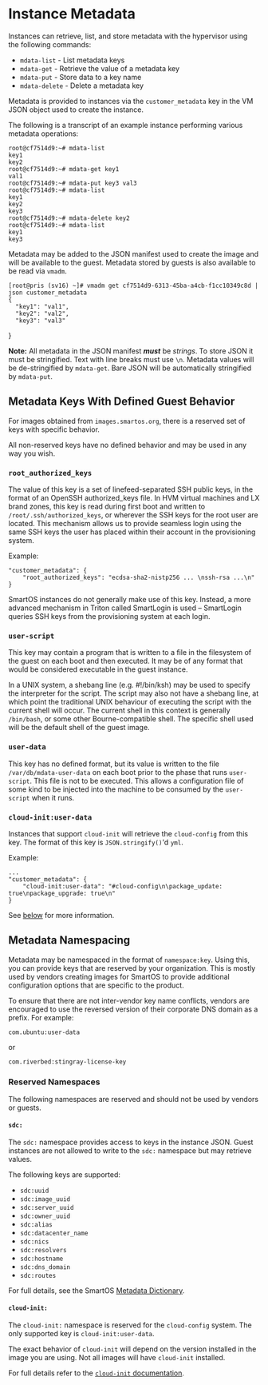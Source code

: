 # Instance Metadata

Instances can retrieve, list, and store metadata with the hypervisor using
the following commands:

* `mdata-list` - List metadata keys
* `mdata-get` - Retrieve the value of a metadata key
* `mdata-put` - Store data to a key name
* `mdata-delete` - Delete a metadata key

Metadata is provided to instances via the `customer_metadata` key in the VM
JSON object used to create the instance.

The following is a transcript of an example instance performing various
metadata operations:

    root@cf7514d9:~# mdata-list
    key1
    key2
    root@cf7514d9:~# mdata-get key1
    val1
    root@cf7514d9:~# mdata-put key3 val3
    root@cf7514d9:~# mdata-list
    key1
    key2
    key3
    root@cf7514d9:~# mdata-delete key2
    root@cf7514d9:~# mdata-list
    key1
    key3

Metadata may be added to the JSON manifest used to create the image and will
be available to the guest. Metadata stored by guests is also available to be
read via `vmadm`.

    [root@pris (sv16) ~]# vmadm get cf7514d9-6313-45ba-a4cb-f1cc10349c8d | json customer_metadata
    {
      "key1": "val1",
      "key2": "val2",
      "key3": "val3"
}

**Note:** All metadata in the JSON manifest ***must*** be *strings*. To store
JSON it must be stringified. Text with line breaks must use `\n`. Metadata
values will be de-stringified by `mdata-get`. Bare JSON will be automatically
stringified by `mdata-put`.

## Metadata Keys With Defined Guest Behavior

For images obtained from `images.smartos.org`, there is a reserved set of keys
with specific behavior.

All non-reserved keys have no defined behavior and may be used in any way
you wish.

### `root_authorized_keys`

The value of this key is a set of linefeed-separated SSH public keys, in the
format of an OpenSSH authorized_keys file. In HVM virtual machines and LX
brand zones, this key is read during first boot and written to
`/root/.ssh/authorized_keys`, or wherever the SSH keys for the root user are
located. This mechanism allows us to provide seamless login using the same SSH
keys the user has placed within their account in the provisioning system.

Example:

    "customer_metadata": {
        "root_authorized_keys": "ecdsa-sha2-nistp256 ... \nssh-rsa ...\n"
    }

SmartOS instances do not generally make use of this key. Instead, a more
advanced mechanism in Triton called SmartLogin is used – SmartLogin queries SSH
keys from the provisioning system at each login.

### `user-script`

This key may contain a program that is written to a file in the filesystem of
the guest on each boot and then executed. It may be of any format that would be
considered executable in the guest instance.

In a UNIX system, a shebang line (e.g. #!/bin/ksh) may be used to specify the
interpreter for the script. The script may also not have a shebang line, at
which point the traditional UNIX behaviour of executing the script with the
current shell will occur. The current shell in this context is generally
`/bin/bash`, or some other Bourne-compatible shell. The specific shell used will
be the default shell of the guest image.

### `user-data`

This key has no defined format, but its value is written to the file
`/var/db/mdata-user-data` on each boot prior to the phase that runs
`user-script`. This file is not to be executed. This allows a configuration
file of some kind to be injected into the machine to be consumed by the
`user-script` when it runs.

### `cloud-init:user-data`

Instances that support `cloud-init` will retrieve the `cloud-config` from this
key. The format of this key is `JSON.stringify()`'d `yml`.

Example:

<!-- markdownlint-disable line-length -->
    ...
    "customer_metadata": {
        "cloud-init:user-data": "#cloud-config\n\package_update: true\npackage_upgrade: true\n"
    }
<!-- markdownlint-enable line-length -->

See [below](#cloud-init) for more information.

## Metadata Namespacing

Metadata may be namespaced in the format of `namespace:key`. Using this,
you can provide keys that are reserved by your organization. This is mostly
used by vendors creating images for SmartOS to provide additional configuration
options that are specific to the product.

To ensure that there are not inter-vendor key name conflicts, vendors are
encouraged to use the reversed version of their corporate DNS domain as a
prefix. For example:

    com.ubuntu:user-data

or

    com.riverbed:stingray-license-key

### Reserved Namespaces

The following namespaces are reserved and should not be used by vendors or
guests.

#### `sdc:`

The `sdc:` namespace provides access to keys in the instance JSON. Guest
instances are not allowed to write to the `sdc:` namespace but may retrieve
values.

The following keys are supported:

* `sdc:uuid`
* `sdc:image_uuid`
* `sdc:server_uuid`
* `sdc:owner_uuid`
* `sdc:alias`
* `sdc:datacenter_name`
* `sdc:nics`
* `sdc:resolvers`
* `sdc:hostname`
* `sdc:dns_domain`
* `sdc:routes`

For full details, see the SmartOS [Metadata Dictionary][dd].

[dd]: https://eng.tritondatacenter.com/mdata/datadict.html

#### `cloud-init:`

The `cloud-init:` namespace is reserved for the `cloud-config` system. The
only supported key is `cloud-init:user-data`.

The exact behavior of `cloud-init` will depend on the version installed in the
image you are using. Not all images will have `cloud-init` installed.

For full details refer to the [`cloud-init` documentation][ci].

[ci]: https://cloudinit.readthedocs.io/
